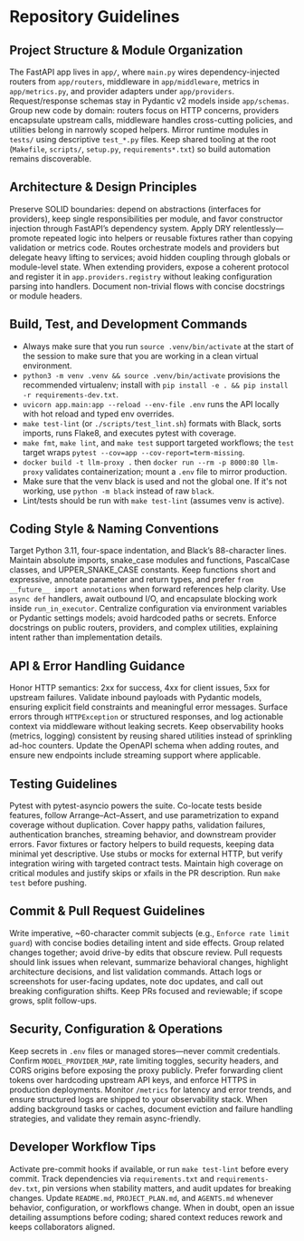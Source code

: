 # Repository Guidelines

## Project Structure & Module Organization

The FastAPI app lives in `app/`, where `main.py` wires dependency-injected routers from `app/routers`, middleware in `app/middleware`, metrics in `app/metrics.py`, and provider adapters under `app/providers`. Request/response schemas stay in Pydantic v2 models inside `app/schemas`. Group new code by domain: routers focus on HTTP concerns, providers encapsulate upstream calls, middleware handles cross-cutting policies, and utilities belong in narrowly scoped helpers. Mirror runtime modules in `tests/` using descriptive `test_*.py` files. Keep shared tooling at the root (`Makefile`, `scripts/`, `setup.py`, `requirements*.txt`) so build automation remains discoverable.

## Architecture & Design Principles

Preserve SOLID boundaries: depend on abstractions (interfaces for providers), keep single responsibilities per module, and favor constructor injection through FastAPI’s dependency system. Apply DRY relentlessly—promote repeated logic into helpers or reusable fixtures rather than copying validation or metrics code. Routes orchestrate models and providers but delegate heavy lifting to services; avoid hidden coupling through globals or module-level state. When extending providers, expose a coherent protocol and register it in `app.providers.registry` without leaking configuration parsing into handlers. Document non-trivial flows with concise docstrings or module headers.

## Build, Test, and Development Commands

- Always make sure that you run `source .venv/bin/activate` at the start of the session to make sure that you are working in a clean virtual environment.
- `python3 -m venv .venv && source .venv/bin/activate` provisions the recommended virtualenv; install with `pip install -e . && pip install -r requirements-dev.txt`.
- `uvicorn app.main:app --reload --env-file .env` runs the API locally with hot reload and typed env overrides.
- `make test-lint` (or `./scripts/test_lint.sh`) formats with Black, sorts imports, runs Flake8, and executes pytest with coverage.
- `make fmt`, `make lint`, and `make test` support targeted workflows; the `test` target wraps `pytest --cov=app --cov-report=term-missing`.
- `docker build -t llm-proxy .` then `docker run --rm -p 8000:80 llm-proxy` validates containerization; mount a `.env` file to mirror production.
- Make sure that the venv black is used and not the global one. If it's not working, use `python -m black` instead of raw `black`.
- Lint/tests should be run with `make test-lint` (assumes venv is active).

## Coding Style & Naming Conventions

Target Python 3.11, four-space indentation, and Black’s 88-character lines. Maintain absolute imports, snake_case modules and functions, PascalCase classes, and UPPER_SNAKE_CASE constants. Keep functions short and expressive, annotate parameter and return types, and prefer `from __future__ import annotations` when forward references help clarity. Use `async def` handlers, await outbound I/O, and encapsulate blocking work inside `run_in_executor`. Centralize configuration via environment variables or Pydantic settings models; avoid hardcoded paths or secrets. Enforce docstrings on public routers, providers, and complex utilities, explaining intent rather than implementation details.

## API & Error Handling Guidance

Honor HTTP semantics: 2xx for success, 4xx for client issues, 5xx for upstream failures. Validate inbound payloads with Pydantic models, ensuring explicit field constraints and meaningful error messages. Surface errors through `HTTPException` or structured responses, and log actionable context via middleware without leaking secrets. Keep observability hooks (metrics, logging) consistent by reusing shared utilities instead of sprinkling ad-hoc counters. Update the OpenAPI schema when adding routes, and ensure new endpoints include streaming support where applicable.

## Testing Guidelines

Pytest with pytest-asyncio powers the suite. Co-locate tests beside features, follow Arrange–Act–Assert, and use parametrization to expand coverage without duplication. Cover happy paths, validation failures, authentication branches, streaming behavior, and downstream provider errors. Favor fixtures or factory helpers to build requests, keeping data minimal yet descriptive. Use stubs or mocks for external HTTP, but verify integration wiring with targeted contract tests. Maintain high coverage on critical modules and justify skips or xfails in the PR description. Run `make test` before pushing.

## Commit & Pull Request Guidelines

Write imperative, ~60-character commit subjects (e.g., `Enforce rate limit guard`) with concise bodies detailing intent and side effects. Group related changes together; avoid drive-by edits that obscure review. Pull requests should link issues when relevant, summarize behavioral changes, highlight architecture decisions, and list validation commands. Attach logs or screenshots for user-facing updates, note doc updates, and call out breaking configuration shifts. Keep PRs focused and reviewable; if scope grows, split follow-ups.

## Security, Configuration & Operations

Keep secrets in `.env` files or managed stores—never commit credentials. Confirm `MODEL_PROVIDER_MAP`, rate limiting toggles, security headers, and CORS origins before exposing the proxy publicly. Prefer forwarding client tokens over hardcoding upstream API keys, and enforce HTTPS in production deployments. Monitor `/metrics` for latency and error trends, and ensure structured logs are shipped to your observability stack. When adding background tasks or caches, document eviction and failure handling strategies, and validate they remain async-friendly.

## Developer Workflow Tips

Activate pre-commit hooks if available, or run `make test-lint` before every commit. Track dependencies via `requirements.txt` and `requirements-dev.txt`, pin versions when stability matters, and audit updates for breaking changes. Update `README.md`, `PROJECT_PLAN.md`, and `AGENTS.md` whenever behavior, configuration, or workflows change. When in doubt, open an issue detailing assumptions before coding; shared context reduces rework and keeps collaborators aligned.
